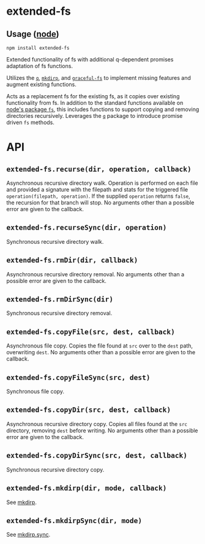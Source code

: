 # extended-fs

## Usage ([node](http://nodejs.org))

    npm install extended-fs

Extended functionality of fs with additional q-dependent promises adaptation of fs functions.

Utilizes the [`q`](https://npmjs.org/package/q), [`mkdirp`](https://npmjs.org/package/mkdirp), and [`graceful-fs`](https://npmjs.org/package/graceful-fs) to implement missing features and augment existing functions.

Acts as a replacement fs for the existing fs, as it copies over existing functionality from fs. In addition to the standard functions available on [node's package `fs`](http://nodejs.org/api/fs.html), this includes functions to support copying and removing directories recursively. Leverages the [`q`](https://npmjs.org/package/q) package to introduce promise driven `fs` methods.

# API

## `extended-fs.recurse(dir, operation, callback)`

Asynchronous recursive directory walk. Operation is performed on each file and provided a signature with the filepath and stats for the triggered file `operation(filepath, operation)`. If the supplied `operation` returns `false`, the recursion for that branch will stop. No arguments other than a possible error are given to the callback.

## `extended-fs.recurseSync(dir, operation)`

Synchronous recursive directory walk.

## `extended-fs.rmDir(dir, callback)`

Asynchronous recursive directory removal. No arguments other than a possible error are given to the callback.

## `extended-fs.rmDirSync(dir)`

Synchronous recursive directory removal.

## `extended-fs.copyFile(src, dest, callback)`

Asynchronous file copy. Copies the file found at `src` over to the `dest` path, overwriting `dest`. No arguments other than a possible error are given to the callback.

## `extended-fs.copyFileSync(src, dest)`

Synchronous file copy.

## `extended-fs.copyDir(src, dest, callback)`

Asynchronous recursive directory copy. Copies all files found at the `src` directory, removing `dest` before writing. No arguments other than a possible error are given to the callback.

## `extended-fs.copyDirSync(src, dest, callback)`

Synchronous recursive directory copy.

## `extended-fs.mkdirp(dir, mode, callback)`

See [mkdirp](https://github.com/substack/node-mkdirp#mkdirpdir-mode-cb).

## `extended-fs.mkdirpSync(dir, mode)`

See [mkdirp.sync](https://github.com/substack/node-mkdirp#mkdirpsyncdir-mode).